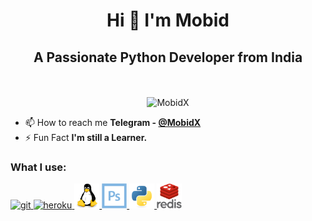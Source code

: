 <h1 align="center">Hi 👋 I'm Mobid</h1>

<h2 align="center">A Passionate Python Developer from India</h2>
ㅤ
<p align="center">
  <img
    alt="MobidX"
    src="https://komarev.com/ghpvc/?username=MobidGenius&amp;label=Profile%20views&amp;color=0e75b6&amp;style=plastic"
  />
</p>

- 📫 How to reach me **Telegram - [@MobidX](https://t.me/MobidX)** 
- ⚡ Fun Fact **I'm still a Learner.** 
<h3 align="left"><b>What I use:</b></h3>
<p align="left">
  <a href="https://git-scm.com/" target="_blank">
    <img
      alt="git"
      height="40"
      src="https://www.vectorlogo.zone/logos/git-scm/git-scm-icon.svg"
      width="40"
    />
  </a>
  <a href="https://heroku.com" target="_blank">
    <img
      alt="heroku"
      height="40"
      src="https://www.vectorlogo.zone/logos/heroku/heroku-icon.svg"
      width="40"
    />
  </a>
  <a href="https://www.linux.org/" target="_blank">
    <img
      alt="linux"
      height="40"
      src="https://raw.githubusercontent.com/devicons/devicon/master/icons/linux/linux-original.svg"
      width="40"
    />
  </a>
  <a href="https://www.photoshop.com/en" target="_blank">
    <img
      alt="photoshop"
      height="40"
      src="https://raw.githubusercontent.com/devicons/devicon/master/icons/photoshop/photoshop-line.svg"
      width="40"
    /> </a
  ><a href="https://www.python.org" target="_blank">
    <img
      alt="python"
      height="40"
      src="https://raw.githubusercontent.com/devicons/devicon/master/icons/python/python-original.svg"
      width="40"
    />
  </a>
  <a href="https://redis.io" target="_blank">
    <img
      alt="redis"
      height="40"
      src="https://raw.githubusercontent.com/devicons/devicon/master/icons/redis/redis-original-wordmark.svg"
      width="40"
  /></a>

  ㅤ
</p>
<p>
  <img
    align="center"
    alt="MobidGenius"
    src="https://github-readme-stats.vercel.app/api?username=MobidGenius&amp;show_icons=true
